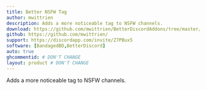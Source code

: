 ```yaml
---
title: Better NSFW Tag
author: mwittrien
description: Adds a more noticeable tag to NSFW channels.
download: https://github.com/mwittrien/BetterDiscordAddons/tree/master/Plugins/BetterNsfwTag
github: https://github.com/mwittrien/
support: https://discordapp.com/invite/Z7PBux5
software: [BandagedBD,BetterDiscord]
auto: true
ghcommentid: # DON'T CHANGE
layout: product # DON'T CHANGE
---
```

Adds a more noticeable tag to NSFW channels.